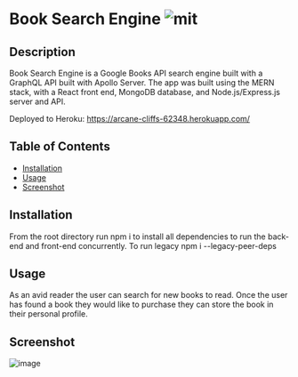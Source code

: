 # Book Search Engine   ![mit](https://img.shields.io/badge/license-MIT-green)

## Description
Book Search Engine is a Google Books API search engine built with a GraphQL API built with Apollo Server. The app was built using the MERN stack, with a React front end, MongoDB database, and Node.js/Express.js server and API.

Deployed to Heroku: https://arcane-cliffs-62348.herokuapp.com/

## Table of Contents

* [Installation](#installation)
* [Usage](#usage)
* [Screenshot](#screenshot)

## Installation
From the root directory run npm i to install all dependencies to run the back-end and front-end concurrently. To run legacy npm i --legacy-peer-deps

## Usage
As an avid reader the user can search for new books to read. Once the user has found a book they would like to purchase they can store the book in their personal profile.

## Screenshot
![image](https://user-images.githubusercontent.com/83977228/142137346-5140fe08-3695-4d37-baa6-fa837ec89172.png)
